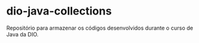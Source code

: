 # dio-java-collections
Repositório para armazenar os códigos desenvolvidos durante o curso de Java da DIO.
